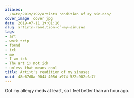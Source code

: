 ```yaml
---
aliases:
- /note/2019/192/artists-rendition-of-my-sinuses/
cover_image: cover.jpg
date: 2019-07-11 19:01:10
slug: artists-rendition-of-my-sinuses
tags:
- art
- work trip
- found
- ick
- me
- I am ick
- The art is not ick
- unless that means cool
title: Artist's rendition of my sinuses
uuid: 48e67d8a-9048-405d-a974-582c902c0a7f
---
```


Got my allergy meds at least, so I feel better than an hour ago.
